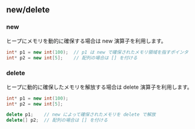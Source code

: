 ## new/delete


### new
ヒープにメモリを動的に確保する場合は new 演算子を利用します。
```cpp
int* p1 = new int(100);  // p1 は new で確保されたメモリ領域を指すポインタ
int* p2 = new int[5];    // 配列の場合は [] を付ける
```

### delete
ヒープに動的に確保したメモリを解放する場合は delete 演算子を利用します。
```cpp
int* p1 = new int(100);
int* p2 = new int[5];

delete p1;    // new によって確保されたメモリを delete で解放
delete[] p2;  // 配列の場合は [] を付ける
```
